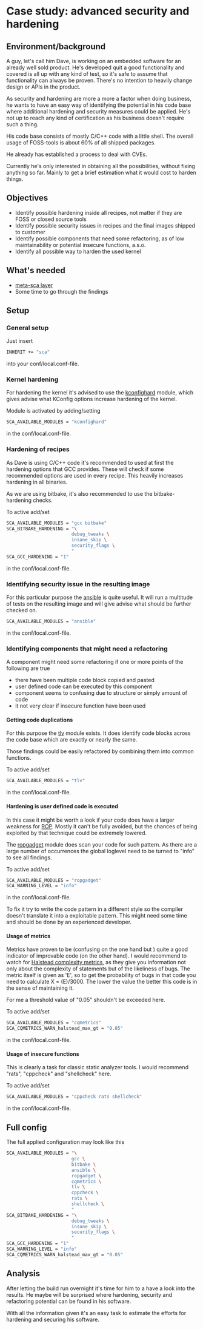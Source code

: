 # Case study: advanced security and hardening

## Environment/background

A guy, let's call him Dave, is working on an embedded software for an already well sold product.
He's developed quit a good functionality and covered is all up with any kind of test, so it's safe to assume that functionality can always be proven.
There's no intention to heavily change design or APIs in the product.

As security and hardening are more a more a factor when doing business, he wants to have an easy way of identifying the potential in his code base where additional hardening and security measures could be applied.
He's not up to reach any kind of certification as his business doesn't require such a thing.

His code base consists of mostly C/C++ code with a little shell.
The overall usage of FOSS-tools is about 60% of all shipped packages.

He already has established a process to deal with CVEs.

Currently he's only interested in obtaining all the possibilities, without fixing anything so far.
Mainly to get a brief estimation what it would cost to harden things.

## Objectives

* Identify possible hardening inside all recipes, not matter if they are FOSS or closed source tools
* Identify possible security issues in recipes and the final images shipped to customer
* Identify possible components that need some refactoring, as of low maintainability or potential insecure functions, a.s.o.
* Identify all possible way to harden the used kernel

## What's needed

* [meta-sca layer](https://github.com/priv-kweihmann/meta-sca)
* Some time to go through the findings

## Setup

### General setup

Just insert

```sh
INHERIT += "sca"
```

into your conf/local.conf-file.

### Kernel hardening

For hardening the kernel it's advised to use the [kconfighard](../conf/module/kconfighard.md) module, which gives advise what KConfig options increase hardening of the kernel.

Module is activated by adding/setting

```sh
SCA_AVAILABLE_MODULES = "kconfighard"
```

in the conf/local.conf-file.

### Hardening of recipes

As Dave is using C/C++ code it's recommended to used at first the hardening options that GCC provides.
These will check if some recommended options are used in every recipe. This heavily increases hardening in all binaries.

As we are using bitbake, it's also recommended to use the bitbake-hardening checks.

To active add/set

```sh
SCA_AVAILABLE_MODULES = "gcc bitbake"
SCA_BITBAKE_HARDENING = "\
                        debug_tweaks \
                        insane_skip \
                        security_flags \
                        "
SCA_GCC_HARDENING = "1"
```

in the conf/local.conf-file.

### Identifying security issue in the resulting image

For this particular purpose the [ansible](../conf/module/ansible.md) is quite useful.
It will run a multitude of tests on the resulting image and will give advise what should be further checked on.

```sh
SCA_AVAILABLE_MODULES = "ansible"
```

in the conf/local.conf-file.

### Identifying components that might need a refactoring

A component might need some refactoring if one or more points of the following are true

* there have been multiple code block copied and pasted
* user defined code can be executed by this component
* component seems to confusing due to structure or simply amount of code
* it not very clear if insecure function have been used

#### Getting code duplications

For this purpose the [tlv](../conf/module/tlv.md) module exists.
It does identify code blocks across the code base which are exactly or nearly the same.

Those findings could be easily refactored by combining them into common functions.

To active add/set

```sh
SCA_AVAILABLE_MODULES = "tlv"
```

in the conf/local.conf-file.

#### Hardening is user defined code is executed

In this case it might be worth a look if your code does have a larger weakness for [ROP](https://en.wikipedia.org/wiki/Return-oriented_programming).
Mostly it can't be fully avoided, but the chances of being exploited by that technique could be extremely lowered.

The [ropgadget](../conf/module/ropgadget.md) module does scan your code for such pattern.
As there are a large number of occurrences the global loglevel need to be turned to "info" to see all findings.

To active add/set

```sh
SCA_AVAILABLE_MODULES = "ropgadget"
SCA_WARNING_LEVEL = "info"
```

in the conf/local.conf-file.

To fix it try to write the code pattern in a different style so the compiler doesn't translate it into a exploitable pattern.
This might need some time and should be done by an experienced developer.

#### Usage of metrics

Metrics have proven to be (confusing on the one hand but ) quite a good indicator of improvable code (on the other hand).
I would recommend to watch for [Halstead complexity metrics](https://en.wikipedia.org/wiki/Halstead_complexity_measures), as they give you information not only about the complexity of statements but of the likeliness of bugs.
The metric itself is given as 'E', so to get the probability of bugs in that code you need to calculate X = (E)/3000.
The lower the value the better this code is in the sense of maintaining it.

For me a threshold value of "0.05" shouldn't be exceeded here.

To active add/set

```sh
SCA_AVAILABLE_MODULES = "cqmetrics"
SCA_CQMETRICS_WARN_halstead_max_gt = "0.05"
```

in the conf/local.conf-file.

#### Usage of insecure functions

This is clearly a task for classic static analyzer tools.
I would recommend "rats", "cppcheck" and "shellcheck" here.

To active add/set

```sh
SCA_AVAILABLE_MODULES = "cppcheck rats shellcheck"
```

in the conf/local.conf-file.

## Full config

The full applied configuration may look like this

```sh
SCA_AVAILABLE_MODULES = "\
                        gcc \
                        bitbake \
                        ansible \
                        ropgadget \
                        cqmetrics \
                        tlv \
                        cppcheck \
                        rats \
                        shellcheck \
                        "
SCA_BITBAKE_HARDENING = "\
                        debug_tweaks \
                        insane_skip \
                        security_flags \
                        "
SCA_GCC_HARDENING = "1"
SCA_WARNING_LEVEL = "info"
SCA_CQMETRICS_WARN_halstead_max_gt = "0.05"
```

## Analysis

After letting the build run overnight it's time for him to a have a look into the results.
He maybe will be surprised where hardening, security and refactoring potential can be found in his software.

With all the information given it's an easy task to estimate the efforts for hardening and securing his software.
